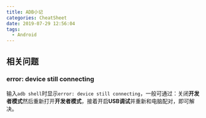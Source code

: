 ```yaml
---
title: ADB小记
categories: CheatSheet
date: 2019-07-29 12:56:04
tags:
  - Android
---
```

## 相关问题
### error: device still connecting
输入`adb shell`时显示`error: device still connecting`，一般可通过：关闭**开发者模式**然后重新打开**开发者模式**，接着开启**USB调试**并重新和电脑配对，即可解决。